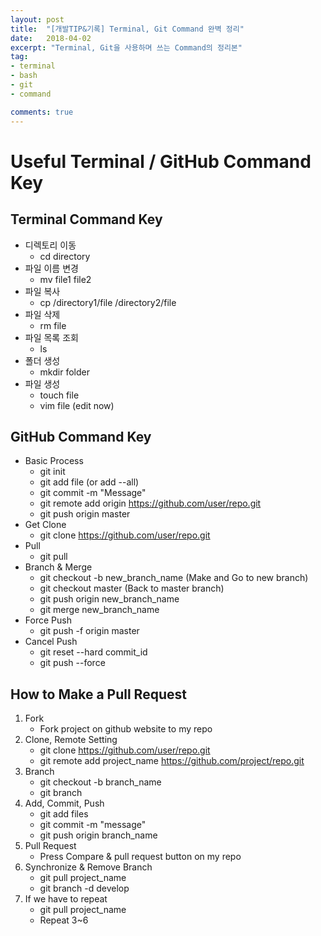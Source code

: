 ```yaml
---
layout: post
title:  "[개발TIP&기록] Terminal, Git Command 완벽 정리"
date:   2018-04-02
excerpt: "Terminal, Git을 사용하며 쓰는 Command의 정리본"
tag: 
- terminal
- bash
- git
- command

comments: true
---
```



# Useful Terminal / GitHub Command Key
## Terminal Command Key
* 디렉토리 이동
	* cd directory
* 파일 이름 변경
	* mv file1 file2
* 파일 복사
	* cp /directory1/file /directory2/file
* 파일 삭제 
	* rm file
* 파일 목록 조회
	* ls
* 폴더 생성
	* mkdir folder
* 파일 생성
	* touch file
	* vim file (edit now)

## GitHub Command Key
* Basic Process
	* git init
	* git add file (or add --all)
	* git commit -m "Message"
	* git remote add origin https://github.com/user/repo.git
	* git push origin master
* Get Clone
	* git clone https://github.com/user/repo.git
* Pull
	* git pull
* Branch & Merge
	* git checkout -b new_branch_name (Make and Go to new branch)
	* git checkout master (Back to master branch)
	* git push origin new_branch_name
	* git merge new_branch_name
* Force Push
	* git push -f origin master
* Cancel Push
	* git reset --hard commit_id
	* git push --force

## How to Make a Pull Request
1. Fork
	* Fork project on github website to my repo
2. Clone, Remote Setting
	* git clone https://github.com/user/repo.git
	* git remote add project_name https://github.com/project/repo.git
3. Branch
	* git checkout -b branch_name
	* git branch
4. Add, Commit, Push
	* git add files
	* git commit -m "message"
	* git push origin branch_name
5. Pull Request
	* Press Compare & pull request button on my repo
6. Synchronize & Remove Branch
	* git pull project_name
	* git branch -d develop
7. If we have to repeat
	* git pull project_name
	* Repeat 3~6 


